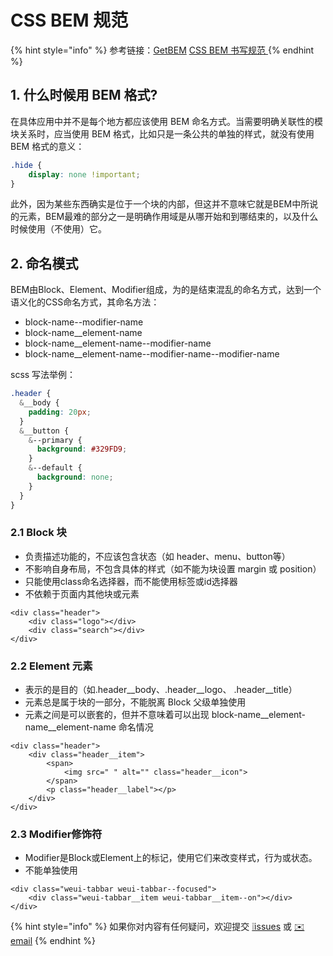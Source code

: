 # CSS BEM 规范

{% hint style="info" %}
参考链接：[GetBEM](http://getbem.com)  [CSS BEM 书写规范 ](https://github.com/Tencent/tmt-workflow/wiki/%E2%92%9B-%5B%E8%A7%84%E8%8C%83%5D--CSS-BEM-%E4%B9%A6%E5%86%99%E8%A7%84%E8%8C%83)
{% endhint %}

## 1. 什么时候用 BEM 格式?

在具体应用中并不是每个地方都应该使用 BEM 命名方式。当需要明确关联性的模块关系时，应当使用 BEM 格式，比如只是一条公共的单独的样式，就没有使用 BEM 格式的意义：

```css
.hide {
    display: none !important;
}
```

此外，因为某些东西确实是位于一个块的内部，但这并不意味它就是BEM中所说的元素，BEM最难的部分之一是明确作用域是从哪开始和到哪结束的，以及什么时候使用（不使用）它。

## 2. 命名模式

BEM由Block、Element、Modifier组成，为的是结束混乱的命名方式，达到一个语义化的CSS命名方式，其命名方法：

* block-name--modifier-name
* block-name\_\_element-name
* block-name\_\_element-name--modifier-name
* block-name\_\_element-name--modifier-name--modifier-name

scss 写法举例：

```css
.header {
  &__body {
    padding: 20px;
  }
  &__button {
    &--primary {
      background: #329FD9;
    }
    &--default {
      background: none;
    }
  }
}
```

### 2.1 Block 块

* 负责描述功能的，不应该包含状态（如 header、menu、button等）
* 不影响自身布局，不包含具体的样式（如不能为块设置 margin 或 position）
* 只能使用class命名选择器，而不能使用标签或id选择器
* 不依赖于页面内其他块或元素

```markup
<div class="header">
    <div class="logo"></div>
    <div class="search"></div>
</div>
```

### 2.2 Element 元素

* 表示的是目的（如.header\_\_body、.header\_\_logo、 .header\_\_title）
* 元素总是属于块的一部分，不能脱离 Block 父级单独使用
* 元素之间是可以嵌套的，但并不意味着可以出现 block-name\_\_element-name\_\_element-name 命名情况

```markup
<div class="header">
    <div class="header__item">
        <span>
            <img src=" " alt="" class="header__icon">
        </span>
        <p class="header__label"></p>
    </div>
</div>
```

### 2.3 Modifier修饰符

* Modifier是Block或Element上的标记，使用它们来改变样式，行为或状态。
* 不能单独使用

```markup
<div class="weui-tabbar weui-tabbar--focused">
    <div class="weui-tabbar__item weui-tabbar__item--on"></div>
</div>
```

{% hint style="info" %}
如果你对内容有任何疑问，欢迎提交 [❕issues](https://github.com/MrEnvision/Front-end_learning_notes/issues) 或 [ ✉️ email](mailto:EnvisionShen@gmail.com)
{% endhint %}

